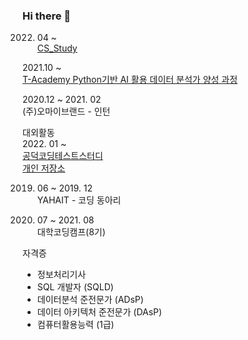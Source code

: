 ### Hi there 👋

<!--
**parkdonghwan97/parkdonghwan97** is a ✨ _special_ ✨ repository because its `README.md` (this file) appears on your GitHub profile.

Here are some ideas to get you started:

- 🔭 I’m currently working on ...
- 🌱 I’m currently learning ...
- 👯 I’m looking to collaborate on ...
- 🤔 I’m looking for help with ...
- 💬 Ask me about ...
- 📫 How to reach me: ...
- 😄 Pronouns: ...
- ⚡ Fun fact: ...
-->

<!-- 2016. 03 ~ 2022.02 SAHMYOOK UNIVERSITY  
- 컴퓨터・메카트로닉스공학부 소프트웨어전공  
- 학점 :3.61 -->  



2022. 04 ~   
[CS_Study](https://github.com/parkdonghwan97/CS_STUDY)

2021.10 ~   
[T-Academy Python기반 AI 활용 데이터 분석가 양성 과정](https://github.com/parkdonghwan97/T-Academy)  

2020.12 ~ 2021. 02  
(주)오마이브랜드 - 인턴  

대외활동    
2022. 01 ~  
[공덕코딩테스트스터디](https://www.notion.so/c499053c44e849748364e20907b1bf73)  
[개인 저장소](https://github.com/parkdonghwan97/CODING_TEST)

2019. 06 ~ 2019. 12  
YAHAIT - 코딩 동아리  

2021. 07 ~ 2021. 08  
대학코딩캠프(8기)   




자격증  
- 정보처리기사  
- SQL 개발자 (SQLD)  
- 데이터분석 준전문가 (ADsP)  
- 데이터 아키텍처 준전문가 (DAsP)  
- 컴퓨터활용능력 (1급)  
